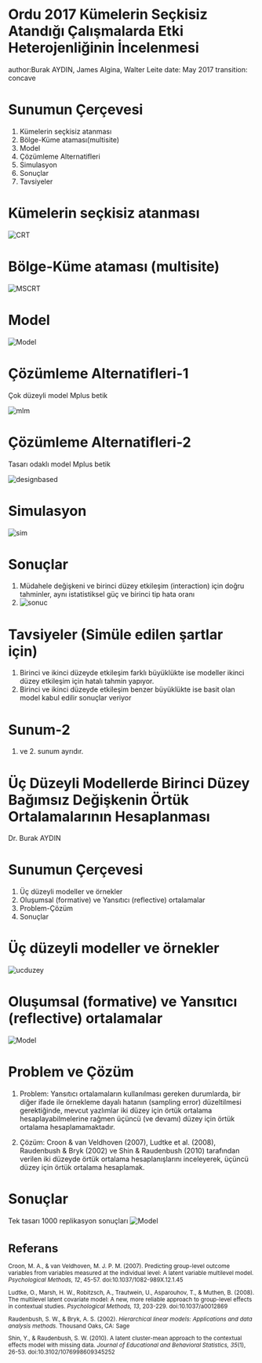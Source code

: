 Ordu 2017
Kümelerin Seçkisiz Atandığı Çalışmalarda  Etki Heterojenliğinin İncelenmesi
========================================================
author:Burak AYDIN, James Algina, Walter Leite
date: May 2017
transition: concave


Sunumun Çerçevesi 
======================
1. Kümelerin seçkisiz atanması
2. Bölge-Küme ataması(multisite)
3. Model
4. Çözümleme Alternatifleri
5. Simulasyon
6. Sonuçlar
7. Tavsiyeler


Kümelerin seçkisiz atanması
=======================================

![CRT](CRT.png)




 Bölge-Küme ataması (multisite)
=======================================

![MSCRT](MSCRT.png)




Model
=====================
![Model](model.png)


Çözümleme Alternatifleri-1 
=========================
Çok düzeyli model Mplus betik

![mlm](mlm.png)

Çözümleme Alternatifleri-2 
=========================
Tasarı odaklı model Mplus betik

![designbased](singlevel.png)


Simulasyon
=====================

![sim](sim.png)


Sonuçlar
====================
1. Müdahele değişkeni ve birinci düzey etkileşim (interaction) için doğru tahminler, aynı istatistiksel güç ve birinci tip hata oranı 
2. ![sonuc](sonuc.png)


Tavsiyeler (Simüle edilen şartlar için)
====================
 
1. Birinci ve ikinci düzeyde etkileşim farklı büyüklükte ise modeller ikinci düzey etkileşim için hatalı tahmin yapıyor.
2. Birinci ve ikinci düzeyde etkileşim benzer büyüklükte ise basit olan model kabul edilir sonuçlar veriyor


Sunum-2 
================================================================
1. ve 2. sunum ayrıdır.





Üç Düzeyli Modellerde Birinci Düzey Bağımsız Değişkenin Örtük Ortalamalarının Hesaplanması 
====================================================
Dr. Burak AYDIN

Sunumun Çerçevesi 
======================
1. Üç düzeyli modeller ve örnekler 
2. Oluşumsal (formative) ve Yansıtıcı (reflective) ortalamalar
3. Problem-Çözüm
4. Sonuçlar


Üç düzeyli modeller ve örnekler 
===============================
![ucduzey](threelevel.png)


Oluşumsal (formative) ve Yansıtıcı (reflective) ortalamalar
================================
![Model](model3level.png)

Problem ve Çözüm
================================

1. Problem: Yansıtıcı ortalamaların kullanılması gereken durumlarda, bir diğer ifade ile örnekleme dayalı hatanın  (sampling error) düzeltilmesi gerektiğinde, mevcut yazlımlar iki düzey için örtük ortalama hesaplayabilmelerine rağmen üçüncü (ve devamı) düzey için örtük ortalama hesaplamamaktadır.

2. Çözüm:  Croon & van Veldhoven (2007), Ludtke et al. (2008), Raudenbush & Bryk (2002) ve Shin & Raudenbush (2010) tarafından verilen iki düzeyde örtük ortalama hesaplanışlarını inceleyerek, üçüncü düzey için örtük ortalama hesaplamak.
 
 
Sonuçlar
==================== 
Tek tasarı 1000 replikasyon sonuçları
![Model](EB3level.png)


<small>

Referans
============================
Croon, M. A., & van Veldhoven, M. J. P. M. (2007). Predicting group-level outcome variables from variables measured at the individual level: A latent variable multilevel model. _Psychological Methods, 12_, 45-57. doi:10.1037/1082-989X.12.1.45

Ludtke, O., Marsh, H. W., Robitzsch, A., Trautwein, U., Asparouhov, T., & Muthen, B. (2008). The multilevel latent covariate model: A new, more reliable approach to group-level effects in contextual studies. _Psychological Methods, 13_, 203-229. doi:10.1037/a0012869

Raudenbush, S. W., & Bryk, A. S. (2002). _Hierarchical linear models: Applications and data analysis methods._ Thousand Oaks, CA: Sage

Shin, Y., & Raudenbush, S. W. (2010). A latent cluster-mean approach to the contextual effects model with missing data. _Journal of Educational and Behavioral Statistics, 35_(1), 26-53. doi:10.3102/1076998609345252

</small>
